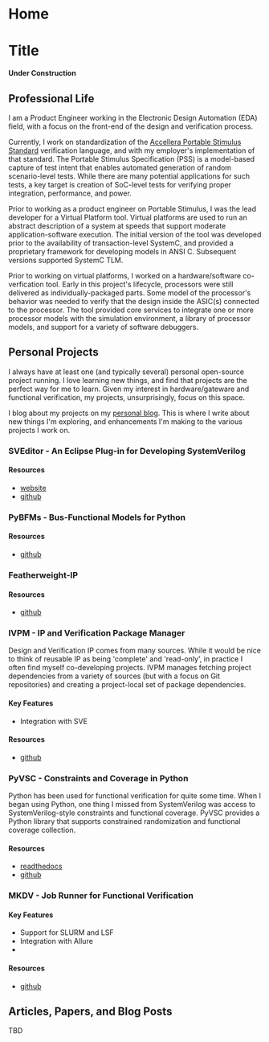 # Home

# Title

**Under Construction**

## Professional Life

I am a Product Engineer working in the Electronic Design 
Automation (EDA) field, with a focus on the front-end of the 
design and verification process.

Currently, I work on standardization of the 
[Accellera Portable Stimulus Standard](https://www.accellera.org/activities/working-groups/portable-stimulus)
verification language, and with my employer's implementation
of that standard. The Portable Stimulus Specification (PSS) is
a model-based capture of test intent that enables automated 
generation of random scenario-level tests. While there are 
many potential applications for such tests, a key target is
creation of SoC-level tests for verifying proper integration,
performance, and power.

Prior to working as a product engineer on Portable Stimulus,
I was the lead developer for a Virtual Platform tool. 
Virtual platforms are used to run an abstract description
of a system at speeds that support moderate application-software
execution. The initial version of the tool was developed
prior to the availability of transaction-level SystemC, 
and provided a proprietary framework for developing models
in ANSI C. Subsequent versions supported SystemC TLM.

Prior to working on virtual platforms, I worked on a 
hardware/software co-verfication tool. Early in this
project's lifecycle, processors were still delivered
as individually-packaged parts. Some model of the 
processor's behavior was needed to verify that the 
design inside the ASIC(s) connected to the processor.
The tool provided core services to integrate one or
more processor models with the simulation environment,
a library of processor models, and support for a 
variety of software debuggers.

## Personal Projects

I always have at least one (and typically several) personal
open-source project running. I love learning new things, and
find that projects are the perfect way for me to learn. Given my
interest in hardware/gateware and functional verification, 
my projects, unsurprisingly, focus on this space. 

I blog about my projects on my 
[personal blog](https://bitsbytesgates.blogspot.com/). This is 
where I write about new things I'm exploring, and enhancements
I'm making to the various projects I work on. 


### SVEditor - An Eclipse Plug-in for Developing SystemVerilog

#### Resources
- [website](https://sites.google.com/site/svedvkit)
- [github](https://github.com/sveditor/sveditor)

### PyBFMs - Bus-Functional Models for Python

#### Resources
- [github](https://github.com/pybfms)

### Featherweight-IP

#### Resources
- [github](https://github.com/featherweight-ip)

### IVPM - IP and Verification Package Manager
Design and Verification IP comes from many sources. While it 
would be nice to think of reusable IP as being 'complete' and
'read-only', in practice I often find myself co-developing
projects. IVPM manages fetching project dependencies from a
variety of sources (but with a focus on Git repositories) and
creating a project-local set of package dependencies. 

#### Key Features
- Integration with SVE

#### Resources
- [github](https://github.com/fvutils/ipvm)

### PyVSC - Constraints and Coverage in Python
Python has been used for functional verification for quite 
some time. When I began using Python, one thing I missed
from SystemVerilog was access to SystemVerilog-style 
constraints and functional coverage. PyVSC provides a
Python library that supports constrained randomization
and functional coverage collection.

#### Resources
- [readthedocs](https://pyvsc.readthedocs.io/en/latest/)
- [github](https://github.com/fvutils/pyvsc)

### MKDV - Job Runner for Functional Verification


#### Key Features
- Support for SLURM and LSF
- Integration with Allure
- 

#### Resources
- [github](https://github.com/fvutils/mkdv)

## Articles, Papers, and Blog Posts

TBD




